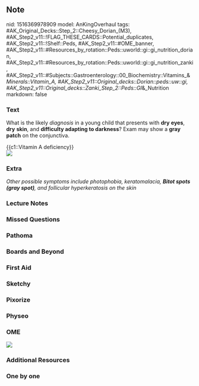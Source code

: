 ## Note
nid: 1516369978909
model: AnKingOverhaul
tags: #AK_Original_Decks::Step_2::Cheesy_Dorian_(M3), #AK_Step2_v11::!FLAG_THESE_CARDS::Potential_duplicates, #AK_Step2_v11::!Shelf::Peds, #AK_Step2_v11::#OME_banner, #AK_Step2_v11::#Resources_by_rotation::Peds::uworld::gi::gi_nutrition_dorian, #AK_Step2_v11::#Resources_by_rotation::Peds::uworld::gi::gi_nutrition_zanki, #AK_Step2_v11::#Subjects::Gastroenterology::00_Biochemistry::Vitamins_&_Minerals::Vitamin_A, #AK_Step2_v11::Original_decks::Dorian::peds::uw::gi, #AK_Step2_v11::Original_decks::Zanki_Step_2::Peds::GI_&_Nutrition
markdown: false

### Text
What is the likely <i>diagnosis</i> in a young child that presents
with <b>dry</b> <b>eyes</b>, <b>dry</b> <b>skin</b>, and
<b>difficulty adapting to darkness</b>? Exam may show a <b>gray
patch</b> on the conjunctiva.
<div>
  {{c1::Vitamin A deficiency}}
</div>
<div><img src="BitotsOD1964.jpg"></div>

### Extra
<i>Other possible symptoms include photophobia, keratomalacia,
<b>Bitot spots (gray spot)</b>, and follicular hyperkeratosis on
the skin</i>

### Lecture Notes


### Missed Questions


### Pathoma


### Boards and Beyond


### First Aid


### Sketchy


### Pixorize


### Physeo


### OME
<div class="ome-widget">
  <a href="https://onlinemeded.org?ref=anki"><img src=
  "_OME_AnkiFlashcards_General_3.png"></a>
</div>

### Additional Resources


### One by one

